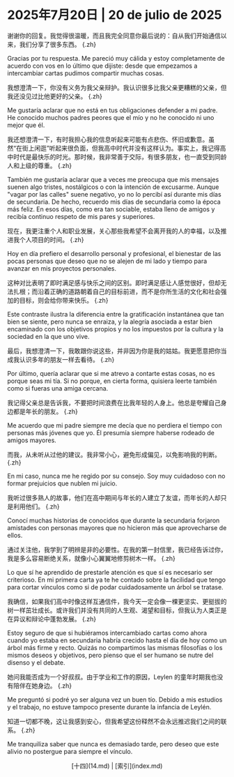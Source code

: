 # 2025年7月20日 | 20 de julio de 2025

谢谢你的回复。我觉得很温暖，而且我完全同意你最后说的：自从我们开始通信以来，我们分享了很多东西。
{.zh}

Gracias por tu respuesta. Me pareció muy cálida y estoy completamente de acuerdo con vos en lo último que dijiste: desde que empezamos a intercambiar cartas pudimos compartir muchas cosas.

我想澄清一下，你没有义务为我父亲辩护。我认识很多比我父亲更糟糕的父亲，但我还没见过比他更好的父亲。
{.zh}

Me gustaría aclarar que no está en tus obligaciones defender a mi padre. He conocido muchos padres peores que el mío y no he conocido ni uno mejor que él.

我还想澄清一下，有时我担心我的信息听起来可能有点悲伤、怀旧或歉意。虽然“在街上闲逛”听起来很负面，但我高中时代并没有这样认为。事实上，我记得高中时代是最快乐的时光。那时候，我非常善于交际，有很多朋友，也一直受到同龄人和上级的尊重。
{.zh}

También me gustaría aclarar que a veces me preocupa que mis mensajes suenen algo tristes, nostálgicos o con la intención de excusarme. Aunque "vagar por las calles" suene negativo, yo no lo percibí así durante mis días de secundaria. De hecho, recuerdo mis días de secundaria como la época más feliz. En esos días, como era tan sociable, estaba lleno de amigos y recibía continuo respeto de mis pares y superiores.

现在，我更注重个人和职业发展，关心那些我希望不会离开我的人的幸福，以及推进我个人项目的时间。
{.zh}

Hoy en día prefiero el desarrollo personal y profesional, el bienestar de las pocas personas que deseo que no se alejen de mi lado y tiempo para avanzar en mis proyectos personales.

这种对比表明了即时满足感与快乐之间的区别。即时满足感让人感觉很好，但却无法扎根；而沿着正确的道路朝着自己的目标前进，而不是你所生活的文化和社会强加的目标，则会给你带来快乐。
{.zh}

Este contraste ilustra la diferencia entre la gratificación instantánea que tan bien se siente, pero nunca se enraiza, y la alegría asociada a estar bien encaminado con los objetivos propios y no los impuestos por la cultura y la sociedad en la que uno vive.

最后，我想澄清一下，我敢跟你说这些，并非因为你是我的姑姑。我更愿意把你当成我认识多年的朋友一样去看待。
{.zh}

Por último, quería aclarar que si me atrevo a contarte estas cosas, no es porque seas mi tía. Si no porque, en cierta forma, quisiera leerte también como si fueras una amiga cercana.

我记得父亲总是告诉我，不要把时间浪费在比我年轻的人身上。他总是夸耀自己身边都是年长的朋友。
{.zh}

Me acuerdo que mi padre siempre me decía que no perdiera el tiempo con personas más jóvenes que yo. Él presumía siempre haberse rodeado de amigos mayores.

而我，从未听从过他的建议。我非常小心，避免形成偏见，以免影响我的判断。
{.zh}

En mi caso, nunca me he regido por su consejo. Soy muy cuidadoso con no formar prejuicios que nublen mi juicio.

我听过很多熟人的故事，他们在高中期间与年长的人建立了友谊，而年长的人却只是利用他们。
{.zh}

Conocí muchas historias de conocidos que durante la secundaria forjaron amistades con personas mayores que no hicieron más que aprovecharse de ellos.

通过关注他，我学到了明辨是非的必要性。在我的第一封信里，我已经告诉过你，我是多么容易断绝关系，就像小心翼翼地修剪树木一样。
{.zh}

Lo que sí he aprendido de prestarle atención es que sí es necesario ser criterioso. En mi primera carta ya te he contado sobre la facilidad que tengo para cortar vínculos como si de podar cuidadosamente un árbol se tratase.

我确信，如果我们高中时像这样互通信件，我今天一定会像一棵更坚实、更挺拔的树一样茁壮成长。或许我们并没有共同的人生观、渴望和目标，但我认为人类正是在异议和辩论中蓬勃发展。
{.zh}

Estoy seguro de que si hubiéramos intercambiado cartas como ahora cuando yo estaba en secundaria habría crecido hasta el día de hoy como un árbol más firme y recto. Quizás no compartimos las mismas filosofías o los mismos deseos y objetivos, pero pienso que el ser humano se nutre del disenso y el debate.

她问我能否成为一个好叔叔。由于学业和工作的原因，Leylen 的童年时期我也没有陪伴在她身边。
{.zh}

Me preguntó si podré yo ser alguna vez un buen tío. Debido a mis estudios y el trabajo, no estuve tampoco presente durante la infancia de Leylén.

知道一切都不晚，这让我感到安心，但我希望这份释然不会永远推迟我们之间的联系。
{.zh}

Me tranquiliza saber que nunca es demasiado tarde, pero deseo que este alivio no postergue para siempre el vínculo.

<center>
[十四](14.md) | [索引](index.md)
</center>
